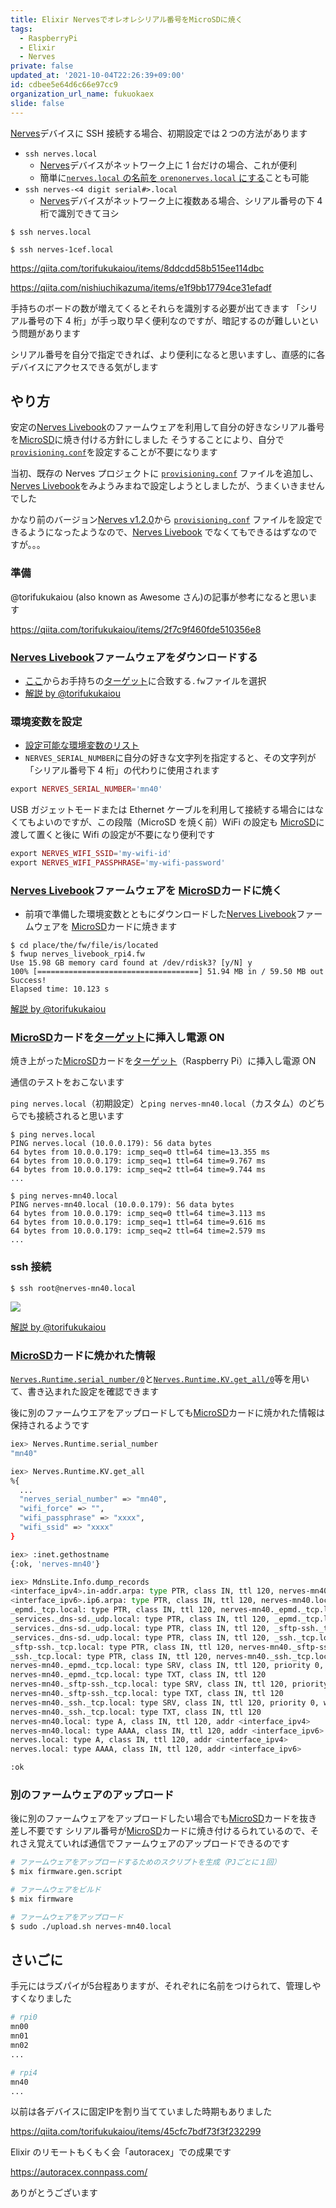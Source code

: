 ```yaml
---
title: Elixir Nervesでオレオレシリアル番号をMicroSDに焼く
tags:
  - RaspberryPi
  - Elixir
  - Nerves
private: false
updated_at: '2021-10-04T22:26:39+09:00'
id: cdbee5e64d6c66e97cc9
organization_url_name: fukuokaex
slide: false
---
```

[Nerves]デバイスに SSH 接続する場合、初期設定では２つの方法があります

- `ssh nerves.local`
  - [Nerves]デバイスがネットワーク上に 1 台だけの場合、これが便利
  - 簡単に[`nerves.local` の名前を `orenonerves.local` にする](https://qiita.com/nishiuchikazuma/items/e1f9bb17794ce31efadf)ことも可能
- `ssh nerves-<4 digit serial#>.local`
  - [Nerves]デバイスがネットワーク上に複数ある場合、シリアル番号の下 4 桁で識別できてヨシ

```
$ ssh nerves.local

$ ssh nerves-1cef.local
```

https://qiita.com/torifukukaiou/items/8ddcdd58b515ee114dbc

https://qiita.com/nishiuchikazuma/items/e1f9bb17794ce31efadf

手持ちのボードの数が増えてくるとそれらを識別する必要が出てきます
「シリアル番号の下 4 桁」が手っ取り早く便利なのですが、暗記するのが難しいという問題があります

シリアル番号を自分で指定できれば、より便利になると思いますし、直感的に各デバイスにアクセスできる気がします

## やり方

安定の[Nerves Livebook]のファームウェアを利用して自分の好きなシリアル番号を[MicroSD]に焼き付ける方針にしました
そうすることにより、自分で [`provisioning.conf`]を設定することが不要になります

当初、既存の Nerves プロジェクトに [`provisioning.conf`] ファイルを追加し、[Nerves Livebook]をみようみまねで設定しようとしましたが、うまくいきませんでした

かなり前のバージョン[Nerves v1.2.0](https://hexdocs.pm/nerves/changelog.html#v1-2-0)から [`provisioning.conf`] ファイルを設定できるようになったようなので、[Nerves Livebook] でなくてもできるはずなのですが。。。

### 準備

@torifukukaiou (also known as Awesome さん)の記事が参考になると思います

https://qiita.com/torifukukaiou/items/2f7c9f460fde510356e8

### [Nerves Livebook]ファームウェアをダウンロードする

- [ここ](https://github.com/fhunleth/nerves_livebook/releases)からお手持ちの[ターゲット]に合致する`.fw`ファイルを選択
- [解説 by @torifukukaiou](https://qiita.com/torifukukaiou/items/2f7c9f460fde510356e8#%E3%83%95%E3%82%A1%E3%83%BC%E3%83%A0%E3%82%A6%E3%82%A7%E3%82%A2%E3%82%92%E3%83%80%E3%82%A6%E3%83%B3%E3%83%AD%E3%83%BC%E3%83%89%E3%81%99%E3%82%8B)

### 環境変数を設定

- [設定可能な環境変数のリスト](https://github.com/livebook-dev/nerves_livebook#firmware-provisioning-options)
- `NERVES_SERIAL_NUMBER`に自分の好きな文字列を指定すると、その文字列が「シリアル番号下 4 桁」の代わりに使用されます

```elixir
export NERVES_SERIAL_NUMBER='mn40'
```

USB ガジェットモードまたは Ethernet ケーブルを利用して接続する場合にはなくてもよいのですが、この段階（MicroSD を焼く前）WiFi の設定も [MicroSD]に渡して置くと後に Wifi の設定が不要になり便利です

```elixir
export NERVES_WIFI_SSID='my-wifi-id'
export NERVES_WIFI_PASSPHRASE='my-wifi-password'
```

### [Nerves Livebook]ファームウェアを [MicroSD]カードに焼く

- 前項で準備した環境変数とともにダウンロードした[Nerves Livebook]ファームウェアを [MicroSD]カードに焼きます

```
$ cd place/the/fw/file/is/located
$ fwup nerves_livebook_rpi4.fw
Use 15.98 GB memory card found at /dev/rdisk3? [y/N] y
100% [====================================] 51.94 MB in / 59.50 MB out
Success!
Elapsed time: 10.123 s
```

[解説 by @torifukukaiou](https://qiita.com/torifukukaiou/items/2f7c9f460fde510356e8#%E3%83%95%E3%82%A1%E3%83%BC%E3%83%A0%E3%82%A6%E3%82%A7%E3%82%A2%E3%82%92%E7%84%BC%E3%81%8F)

### [MicroSD]カードを[ターゲット]に挿入し電源 ON

焼き上がった[MicroSD]カードを[ターゲット]（Raspberry Pi）に挿入し電源 ON

通信のテストをおこないます

`ping nerves.local`（初期設定）と`ping nerves-mn40.local`（カスタム）のどちらでも接続されると思います

```
$ ping nerves.local
PING nerves.local (10.0.0.179): 56 data bytes
64 bytes from 10.0.0.179: icmp_seq=0 ttl=64 time=13.355 ms
64 bytes from 10.0.0.179: icmp_seq=1 ttl=64 time=9.767 ms
64 bytes from 10.0.0.179: icmp_seq=2 ttl=64 time=9.744 ms
...
```

```
$ ping nerves-mn40.local
PING nerves-mn40.local (10.0.0.179): 56 data bytes
64 bytes from 10.0.0.179: icmp_seq=0 ttl=64 time=3.113 ms
64 bytes from 10.0.0.179: icmp_seq=1 ttl=64 time=9.616 ms
64 bytes from 10.0.0.179: icmp_seq=2 ttl=64 time=2.579 ms
...
```

### ssh 接続

```
$ ssh root@nerves-mn40.local
```

![](https://user-images.githubusercontent.com/7563926/135725520-646e4ca1-98a3-4739-b017-dcfcc5221ce9.png)

[解説 by @torifukukaiou](https://qiita.com/torifukukaiou/items/2f7c9f460fde510356e8#ssh%E6%8E%A5%E7%B6%9A%E4%BB%BB%E6%84%8F)

### [MicroSD]カードに焼かれた情報

[`Nerves.Runtime.serial_number/0`](https://hexdocs.pm/nerves_runtime/Nerves.Runtime.html#serial_number/0)と[`Nerves.Runtime.KV.get_all/0`](https://hexdocs.pm/nerves_runtime/Nerves.Runtime.KV.html#get_all/0)等を用いて、書き込まれた設定を確認できます

後に別のファームウエアをアップロードしても[MicroSD]カードに焼かれた情報は保持されるようです

```sh
iex> Nerves.Runtime.serial_number
"mn40"

iex> Nerves.Runtime.KV.get_all
%{
  ...
  "nerves_serial_number" => "mn40",
  "wifi_force" => "",
  "wifi_passphrase" => "xxxx",
  "wifi_ssid" => "xxxx"
}

iex> :inet.gethostname
{:ok, 'nerves-mn40'}

iex> MdnsLite.Info.dump_records
<interface_ipv4>.in-addr.arpa: type PTR, class IN, ttl 120, nerves-mn40.local
<interface_ipv6>.ip6.arpa: type PTR, class IN, ttl 120, nerves-mn40.local
_epmd._tcp.local: type PTR, class IN, ttl 120, nerves-mn40._epmd._tcp.local
_services._dns-sd._udp.local: type PTR, class IN, ttl 120, _epmd._tcp.local
_services._dns-sd._udp.local: type PTR, class IN, ttl 120, _sftp-ssh._tcp.local
_services._dns-sd._udp.local: type PTR, class IN, ttl 120, _ssh._tcp.local
_sftp-ssh._tcp.local: type PTR, class IN, ttl 120, nerves-mn40._sftp-ssh._tcp.local
_ssh._tcp.local: type PTR, class IN, ttl 120, nerves-mn40._ssh._tcp.local
nerves-mn40._epmd._tcp.local: type SRV, class IN, ttl 120, priority 0, weight 0, port 4369, nerves-mn40.local.
nerves-mn40._epmd._tcp.local: type TXT, class IN, ttl 120
nerves-mn40._sftp-ssh._tcp.local: type SRV, class IN, ttl 120, priority 0, weight 0, port 22, nerves-mn40.local.
nerves-mn40._sftp-ssh._tcp.local: type TXT, class IN, ttl 120
nerves-mn40._ssh._tcp.local: type SRV, class IN, ttl 120, priority 0, weight 0, port 22, nerves-mn40.local.
nerves-mn40._ssh._tcp.local: type TXT, class IN, ttl 120
nerves-mn40.local: type A, class IN, ttl 120, addr <interface_ipv4>
nerves-mn40.local: type AAAA, class IN, ttl 120, addr <interface_ipv6>
nerves.local: type A, class IN, ttl 120, addr <interface_ipv4>
nerves.local: type AAAA, class IN, ttl 120, addr <interface_ipv6>

:ok
```

### 別のファームウェアのアップロード

後に別のファームウェアをアップロードしたい場合でも[MicroSD]カードを抜き差し不要です
シリアル番号が[MicroSD]カードに焼き付けるられているので、それさえ覚えていれば通信でファームウェアのアップロードできるのです

```sh
# ファームウェアをアップロードするためのスクリプトを生成（PJごとに１回）
$ mix firmware.gen.script
```

```sh
# ファームウェアをビルド
$ mix firmware
```

```sh
# ファームウェアをアップロード
$ sudo ./upload.sh nerves-mn40.local
```

## さいごに

手元にはラズパイが5台程ありますが、それぞれに名前をつけられて、管理しやすくなりました

```sh
# rpi0
mn00
mn01
mn02
...

# rpi4
mn40
...
```

以前は各デバイスに固定IPを割り当てていました時期もありました

https://qiita.com/torifukukaiou/items/45cfc7bdf73f3f232299

Elixir のリモートもくもく会「autoracex」での成果です

https://autoracex.connpass.com/

ありがとうございます

<!-- Links -->

[nerves]: https://hexdocs.pm/nerves/getting-started.html
[`provisioning.conf`]: https://github.com/livebook-dev/nerves_livebook/blob/d7c514b9a443183a64c3c21c7a5e77bd761efa7f/config/provisioning.conf
[nerves livebook]: https://github.com/livebook-dev/nerves_livebook
[ターゲット]: https://hexdocs.pm/nerves/targets.html
[microsd]: https://www.google.com/search?q=MicroSD%E3%81%A8%E3%81%AF
